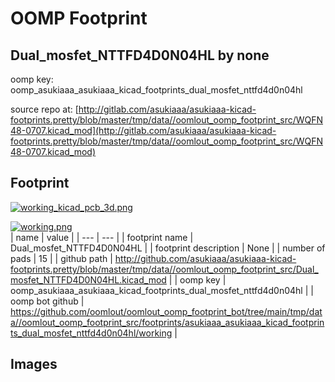 # OOMP Footprint  
## Dual_mosfet_NTTFD4D0N04HL  by none  
  
oomp key: oomp_asukiaaa_asukiaaa_kicad_footprints_dual_mosfet_nttfd4d0n04hl  
  
source repo at: [http://gitlab.com/asukiaaa/asukiaaa-kicad-footprints.pretty/blob/master/tmp/data//oomlout_oomp_footprint_src/WQFN48-0707.kicad_mod](http://gitlab.com/asukiaaa/asukiaaa-kicad-footprints.pretty/blob/master/tmp/data//oomlout_oomp_footprint_src/WQFN48-0707.kicad_mod)  
## Footprint  
  
[![working_kicad_pcb_3d.png](working_kicad_pcb_3d_600.png)](working_kicad_pcb_3d.png)  
  
[![working.png](working_600.png)](working.png)  
| name | value | 
| --- | --- | 
| footprint name | Dual_mosfet_NTTFD4D0N04HL | 
| footprint description | None | 
| number of pads | 15 | 
| github path | http://github.com/asukiaaa/asukiaaa-kicad-footprints.pretty/blob/master/tmp/data//oomlout_oomp_footprint_src/Dual_mosfet_NTTFD4D0N04HL.kicad_mod | 
| oomp key | oomp_asukiaaa_asukiaaa_kicad_footprints_dual_mosfet_nttfd4d0n04hl | 
| oomp bot github | https://github.com/oomlout/oomlout_oomp_footprint_bot/tree/main/tmp/data//oomlout_oomp_footprint_src/footprints/asukiaaa_asukiaaa_kicad_footprints_dual_mosfet_nttfd4d0n04hl/working | 
## Images  
